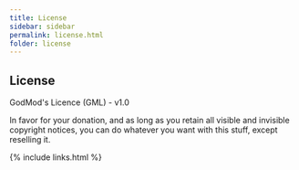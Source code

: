 ```yaml
---
title: License
sidebar: sidebar
permalink: license.html
folder: license
---
```


## License

GodMod's Licence (GML) - v1.0

In favor for your donation, and as long as you retain all visible and invisible copyright notices, you can do whatever you want with this stuff, except reselling it.

{% include links.html %}
